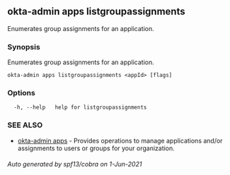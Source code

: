 ## okta-admin apps listgroupassignments

Enumerates group assignments for an application.

### Synopsis

Enumerates group assignments for an application.

```
okta-admin apps listgroupassignments <appId> [flags]
```

### Options

```
  -h, --help   help for listgroupassignments
```

### SEE ALSO

* [okta-admin apps](okta-admin_apps.md)	 - Provides operations to manage applications and/or assignments to users or groups for your organization.

###### Auto generated by spf13/cobra on 1-Jun-2021
